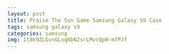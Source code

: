 ```yaml
---
layout: post
title: Praise The Sun Game Samsung Galaxy S9 Case
tags: samsung galaxy s9
categories: samsung
img: 1t8k9ZLGvnGLxqNbN2srLMvcQpH-mfPJf
---
```

